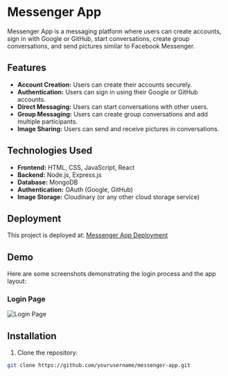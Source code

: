 # Messenger App

Messenger App is a messaging platform where users can create accounts, sign in with Google or GitHub, start conversations, create group conversations, and send pictures similar to Facebook Messenger.

## Features

- **Account Creation:** Users can create their accounts securely.
- **Authentication:** Users can sign in using their Google or GitHub accounts.
- **Direct Messaging:** Users can start conversations with other users.
- **Group Messaging:** Users can create group conversations and add multiple participants.
- **Image Sharing:** Users can send and receive pictures in conversations.

## Technologies Used

- **Frontend:** HTML, CSS, JavaScript, React
- **Backend:** Node.js, Express.js
- **Database:** MongoDB
- **Authentication:** OAuth (Google, GitHub)
- **Image Storage:** Cloudinary (or any other cloud storage service)

## Deployment

This project is deployed at: [Messenger App Deployment](https://messenger-app-black.vercel.app/)

## Demo

Here are some screenshots demonstrating the login process and the app layout:

### Login Page

![
Login Page
](/images/demo/1.png)

## Installation

1. Clone the repository:

```bash
git clone https://github.com/yourusername/messenger-app.git
```
